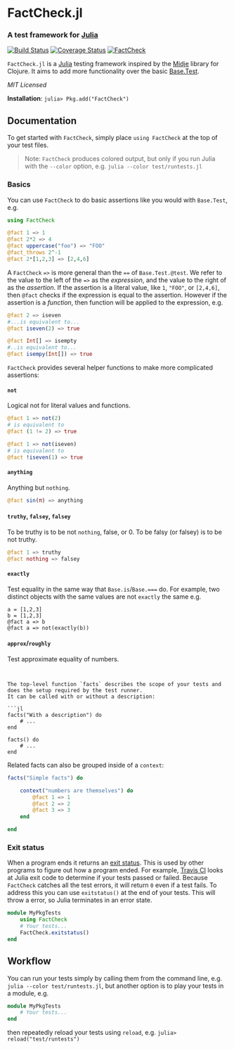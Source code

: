 # FactCheck.jl

### A test framework for [Julia](http://julialang.org)

[![Build Status](https://travis-ci.org/JuliaLang/FactCheck.jl.png)](https://travis-ci.org/JuliaLang/FactCheck.jl)
[![Coverage Status](https://img.shields.io/coveralls/JuliaLang/FactCheck.jl.svg)](https://coveralls.io/r/JuliaLang/FactCheck.jl)
[![FactCheck](http://pkg.julialang.org/badges/FactCheck_release.svg)](http://pkg.julialang.org/?pkg=FactCheck&ver=release)

`FactCheck.jl` is a [Julia](http://julialang.org) testing framework inspired by the [Midje](https://github.com/marick/Midje) library for Clojure. It aims to add more functionality over the basic [Base.Test](http://docs.julialang.org/en/latest/stdlib/test/).

*MIT Licensed*

**Installation**: `julia> Pkg.add("FactCheck")`

## Documentation

To get started with `FactCheck`, simply place `using FactCheck` at the top of your test files.

> Note: `FactCheck` produces colored output, but only if you run Julia with the `--color` option, e.g. `julia --color test/runtests.jl`

### Basics

You can use `FactCheck` to do basic assertions like you would with `Base.Test`, e.g.

```julia
using FactCheck

@fact 1 => 1
@fact 2*2 => 4
@fact uppercase("foo") => "FOO"
@fact_throws 2^-1
@fact 2*[1,2,3] => [2,4,6]
```

A `FactCheck` `=>` is more general than the `==` of `Base.Test.@test`.
We refer to the value to the left of the `=>` as the *expression*, and the value to the right of as the *assertion*.
If the assertion is a literal value, like `1`, `"FOO"`, or `[2,4,6]`, then `@fact` checks if the expression is equal to the assertion.
However if the assertion is a *function*, then function will be applied to the expression, e.g.
```julia
@fact 2 => iseven
#...is equivalent to...
@fact iseven(2) => true

@fact Int[] => isempty
#..is equivalent to...
@fact isempy(Int[]) => true
```

`FactCheck` provides several helper functions to make more complicated assertions:

#### `not`
Logical not for literal values and functions.

```julia
@fact 1 => not(2)
# is equivalent to
@fact (1 != 2) => true

@fact 1 => not(iseven)
# is equivalent to
@fact !iseven(1) => true
```

#### `anything`
Anything but `nothing`.

```julia
@fact sin(π) => anything
```

#### `truthy`, `falsey`, `falsey`
To be truthy is to be not `nothing`, false, or 0. To be falsy (or falsey) is to be not truthy.
```julia
@fact 1 => truthy
@fact nothing => falsey
```

#### `exactly`
Test equality in the same way that `Base.is`/`Base.===` do. For example, two distinct objects with the same values are not `exactly` the same e.g.
```
a = [1,2,3]
b = [1,2,3]
@fact a => b
@fact a => not(exactly(b))
```

#### `approx`/`roughly`
Test approximate equality of numbers.
```


The top-level function `facts` describes the scope of your tests and does the setup required by the test runner.
It can be called with or without a description:

```jl
facts("With a description") do
    # ...
end

facts() do
    # ...
end
```

Related facts can also be grouped inside of a `context`:

```jl
facts("Simple facts") do

    context("numbers are themselves") do
        @fact 1 => 1
        @fact 2 => 2
        @fact 3 => 3
    end

end
```

### Exit status

When a program ends it returns an [exit status](http://en.wikipedia.org/wiki/Exit_status). This is used by other programs to figure out how a program ended. For example, [Travis CI](https://travis-ci.org/) looks at Julia exit code to determine if your tests passed or failed. Because `FactCheck` catches all the test errors, it will return `0` even if a test fails. To address this you can use `exitstatus()` at the end of your tests. This will throw a error, so Julia terminates in an error state.

```jl
module MyPkgTests
    using FactCheck
    # Your tests...
    FactCheck.exitstatus()
end
```

## Workflow

You can run your tests simply by calling them from the command line, e.g. `julia --color test/runtests.jl`, but another option is to play your tests in a module, e.g.

```jl
module MyPkgTests
    # Your tests...
end
```

then repeatedly reload your tests using `reload`, e.g. `julia> reload("test/runtests")`
